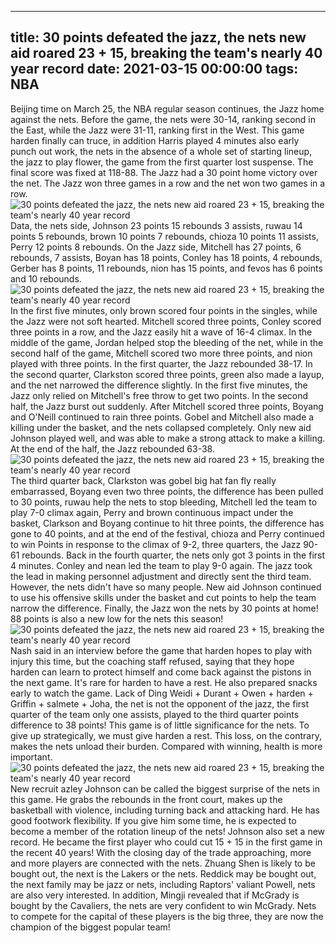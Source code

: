 
---
title: 30 points defeated the jazz, the nets new aid roared 23 + 15, breaking the team's nearly 40 year record
date: 2021-03-15 00:00:00
tags:  NBA
---
Beijing time on March 25, the NBA regular season continues, the Jazz home against the nets. Before the game, the nets were 30-14, ranking second in the East, while the Jazz were 31-11, ranking first in the West. This game harden finally can truce, in addition Harris played 4 minutes also early punch out work, the nets in the absence of a whole set of starting lineup, the jazz to play flower, the game from the first quarter lost suspense. The final score was fixed at 118-88. The Jazz had a 30 point home victory over the net. The Jazz won three games in a row and the net won two games in a row.
![30 points defeated the jazz, the nets new aid roared 23 + 15, breaking the team's nearly 40 year record](71027d94-5fc6-48a0-b599-758e9bc95273.gif)
Data, the nets side, Johnson 23 points 15 rebounds 3 assists, ruwau 14 points 5 rebounds, brown 10 points 7 rebounds, chioza 10 points 11 assists, Perry 12 points 8 rebounds. On the Jazz side, Mitchell has 27 points, 6 rebounds, 7 assists, Boyan has 18 points, Conley has 18 points, 4 rebounds, Gerber has 8 points, 11 rebounds, nion has 15 points, and fevos has 6 points and 10 rebounds.
![30 points defeated the jazz, the nets new aid roared 23 + 15, breaking the team's nearly 40 year record](bd57e7a8-20e6-49b1-8bd4-5ab11ed3c0bc.gif)
In the first five minutes, only brown scored four points in the singles, while the Jazz were not soft hearted. Mitchell scored three points, Conley scored three points in a row, and the Jazz easily hit a wave of 16-4 climax. In the middle of the game, Jordan helped stop the bleeding of the net, while in the second half of the game, Mitchell scored two more three points, and nion played with three points. In the first quarter, the Jazz rebounded 38-17. In the second quarter, Clarkston scored three points, green also made a layup, and the net narrowed the difference slightly. In the first five minutes, the Jazz only relied on Mitchell's free throw to get two points. In the second half, the Jazz burst out suddenly. After Mitchell scored three points, Boyang and O'Neill continued to rain three points. Gobel and Mitchell also made a killing under the basket, and the nets collapsed completely. Only new aid Johnson played well, and was able to make a strong attack to make a killing. At the end of the half, the Jazz rebounded 63-38.
![30 points defeated the jazz, the nets new aid roared 23 + 15, breaking the team's nearly 40 year record](85743a47-2557-4795-aefb-c772623bfe82.gif)
The third quarter back, Clarkston was gobel big hat fan fly really embarrassed, Boyang even two three points, the difference has been pulled to 30 points, ruwau help the nets to stop bleeding, Mitchell led the team to play 7-0 climax again, Perry and brown continuous impact under the basket, Clarkson and Boyang continue to hit three points, the difference has gone to 40 points, and at the end of the festival, chioza and Perry continued to win Points in response to the climax of 9-2, three quarters, the Jazz 90-61 rebounds. Back in the fourth quarter, the nets only got 3 points in the first 4 minutes. Conley and nean led the team to play 9-0 again. The jazz took the lead in making personnel adjustment and directly sent the third team. However, the nets didn't have so many people. New aid Johnson continued to use his offensive skills under the basket and cut points to help the team narrow the difference. Finally, the Jazz won the nets by 30 points at home! 88 points is also a new low for the nets this season!
![30 points defeated the jazz, the nets new aid roared 23 + 15, breaking the team's nearly 40 year record](38dedaec-dc48-4956-a4e4-154056bbf43a.gif)
Nash said in an interview before the game that harden hopes to play with injury this time, but the coaching staff refused, saying that they hope harden can learn to protect himself and come back against the pistons in the next game. It's rare for harden to have a rest. He also prepared snacks early to watch the game. Lack of Ding Weidi + Durant + Owen + harden + Griffin + salmete + Joha, the net is not the opponent of the jazz, the first quarter of the team only one assists, played to the third quarter points difference to 38 points! This game is of little significance for the nets. To give up strategically, we must give harden a rest. This loss, on the contrary, makes the nets unload their burden. Compared with winning, health is more important.
![30 points defeated the jazz, the nets new aid roared 23 + 15, breaking the team's nearly 40 year record](51cd4353-8d96-4684-ba78-c0f9afff9fec.gif)
New recruit azley Johnson can be called the biggest surprise of the nets in this game. He grabs the rebounds in the front court, makes up the basketball with violence, including turning back and attacking hard. He has good footwork flexibility. If you give him some time, he is expected to become a member of the rotation lineup of the nets! Johnson also set a new record. He became the first player who could cut 15 + 15 in the first game in the recent 40 years! With the closing day of the trade approaching, more and more players are connected with the nets. Zhuang Shen is likely to be bought out, the next is the Lakers or the nets. Reddick may be bought out, the next family may be jazz or nets, including Raptors' valiant Powell, nets are also very interested. In addition, Mingji revealed that if McGrady is bought by the Cavaliers, the nets are very confident to win McGrady. Nets to compete for the capital of these players is the big three, they are now the champion of the biggest popular team!